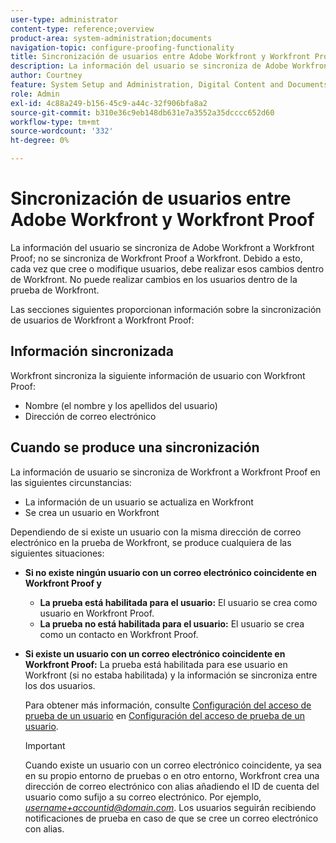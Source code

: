 ```yaml
---
user-type: administrator
content-type: reference;overview
product-area: system-administration;documents
navigation-topic: configure-proofing-functionality
title: Sincronización de usuarios entre Adobe Workfront y Workfront Proof
description: La información del usuario se sincroniza de Adobe Workfront a Workfront Proof; no se sincroniza de Workfront Proof a Workfront. Debido a esto, cada vez que cree o modifique usuarios, debe realizar esos cambios dentro de Workfront. No puede realizar cambios en los usuarios dentro de la prueba de Workfront.
author: Courtney
feature: System Setup and Administration, Digital Content and Documents
role: Admin
exl-id: 4c88a249-b156-45c9-a44c-32f906bfa8a2
source-git-commit: b310e36c9eb148db631e7a3552a35dcccc652d60
workflow-type: tm+mt
source-wordcount: '332'
ht-degree: 0%

---
```


# Sincronización de usuarios entre Adobe Workfront y Workfront Proof

La información del usuario se sincroniza de Adobe Workfront a Workfront Proof; no se sincroniza de Workfront Proof a Workfront. Debido a esto, cada vez que cree o modifique usuarios, debe realizar esos cambios dentro de Workfront. No puede realizar cambios en los usuarios dentro de la prueba de Workfront.

Las secciones siguientes proporcionan información sobre la sincronización de usuarios de Workfront a Workfront Proof:

## Información sincronizada

Workfront sincroniza la siguiente información de usuario con Workfront Proof:

* Nombre (el nombre y los apellidos del usuario)
* Dirección de correo electrónico

## Cuando se produce una sincronización

La información de usuario se sincroniza de Workfront a Workfront Proof en las siguientes circunstancias:

* La información de un usuario se actualiza en Workfront
* Se crea un usuario en Workfront

Dependiendo de si existe un usuario con la misma dirección de correo electrónico en la prueba de Workfront, se produce cualquiera de las siguientes situaciones:

* **Si no existe ningún usuario con un correo electrónico coincidente en Workfront Proof y**

   * **La prueba está habilitada para el usuario:** El usuario se crea como usuario en Workfront Proof.
   * **La prueba no está habilitada para el usuario:** El usuario se crea como un contacto en Workfront Proof.

* **Si existe un usuario con un correo electrónico coincidente en Workfront Proof:** La prueba está habilitada para ese usuario en Workfront (si no estaba habilitada) y la información se sincroniza entre los dos usuarios.

   Para obtener más información, consulte [Configuración del acceso de prueba de un usuario](../../../administration-and-setup/manage-workfront/configure-proofing/configure-a-users-proofing-access.md) en [Configuración del acceso de prueba de un usuario](../../../administration-and-setup/manage-workfront/configure-proofing/configure-a-users-proofing-access.md).

   >[!IMPORTANT]
   >
   >Cuando existe un usuario con un correo electrónico coincidente, ya sea en su propio entorno de pruebas o en otro entorno, Workfront crea una dirección de correo electrónico con alias añadiendo el ID de cuenta del usuario como sufijo a su correo electrónico. Por ejemplo, *username+accountid@domain.com*. Los usuarios seguirán recibiendo notificaciones de prueba en caso de que se cree un correo electrónico con alias.
